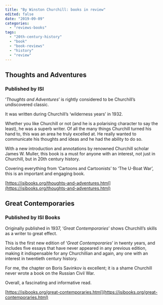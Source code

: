 ```yaml
---
title: "By Winston Churchill: books in review"
edited: false
date: "2019-09-09"
categories:
  - "reviews-books"
tags:
  - "20th-century-history"
  - "book"
  - "book-reviews"
  - "history"
  - "review"
---
```


## Thoughts and Adventures

### Published by ISI

‘_Thoughts and Adventures_’ is rightly considered to be Churchill’s undiscovered classic.

It was written during Churchill’s ‘wilderness years’ in 1932.

Whether you like Churchill or not (and he is a polarising character to say the least), he was a superb writer. Of all the many things Churchill turned his hand to, this was an area he truly excelled at. He really wanted to communicate his thoughts and ideas and he had the ability to do so.

With a new introduction and annotations by renowned Churchill scholar James W. Muller, this book is a must for anyone with an interest, not just in Churchill, but in 20th century history.

Covering everything from ‘Cartoons and Cartoonists’ to ‘The U-Boat War’, this is an important and engaging book.

[https://isibooks.org/thoughts-and-adventures.html](https://isibooks.org/thoughts-and-adventures.html)

## Great Contemporaries 

### Published by ISI Books

Originally published in 1937, ‘_Great Contemporaries_’ shows Churchill’s skills as a writer to great effect.

This is the first new edition of ‘_Great Contemporaries_’ in twenty years, and includes five essays that have never appeared in any previous edition, making it indispensable for any Churchillian and again, any one with an interest in twentieth century history.

For me, the chapter on Boris Savinkov is excellent; it is a shame Churchill never wrote a book on the Russian Civil War.

Overall, a fascinating and informative read.

[https://isibooks.org/great-contemporaries.html](https://isibooks.org/great-contemporaries.html)
